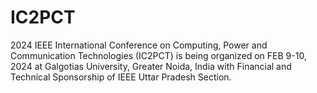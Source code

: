 # IC2PCT
 2024 IEEE International Conference on Computing, Power and Communication Technologies (IC2PCT) is being organized on FEB 9-10, 2024 at Galgotias University, Greater Noida, India with Financial and Technical Sponsorship of IEEE Uttar Pradesh Section.
